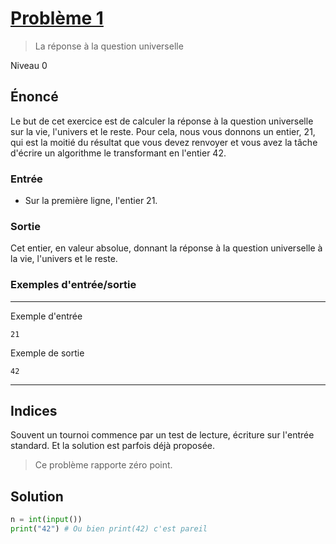 # [Problème 1](https://prologin.org/train/2013/semifinal/42)
> La réponse à la question universelle

Niveau 0

## Énoncé

Le but de cet exercice est de calculer la réponse à la question universelle sur la vie, l'univers et le reste. Pour cela, nous vous donnons un entier, 21, qui est la moitié du résultat que vous devez renvoyer et vous avez la tâche d'écrire un algorithme le transformant en l'entier 42.

### Entrée

+ Sur la première ligne, l'entier 21.

### Sortie

Cet entier, en valeur absolue, donnant la réponse à la question universelle à la vie, l'univers et le reste.



### Exemples d'entrée/sortie

---

Exemple d'entrée

    21

Exemple de sortie

    42

---

## Indices

Souvent un tournoi commence par un test de lecture, écriture sur l'entrée standard. Et la solution est parfois déjà proposée.
> Ce problème rapporte zéro point.

## Solution

```python
n = int(input())
print("42") # Ou bien print(42) c'est pareil
```
